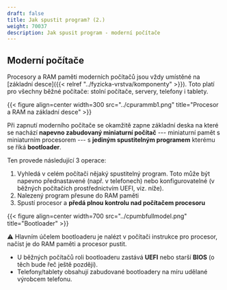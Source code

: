 ```yaml
---
draft: false
title: Jak spustit program? (2.)
weight: 70037
description: Jak spusit program - moderní počítače
---
```


## Moderní počítače

Procesory a RAM paměti moderních počítačů jsou vždy umístěné na [základní desce]({{< relref "../fyzicka-vrstva/komponenty" >}}). Toto platí pro všechny běžné počítače: stolní počítače, servery, telefony i tablety.

{{< figure align=center width=300 src="../cpurammb1.png" title="Procesor a RAM na základní desce" >}}

Při zapnutí moderního počítače se okamžitě zapne základní deska na které se nachází **napevno zabudovaný miniaturní počítač** --- miniaturní pamět s miniaturním procesorem --- s **jediným spustitelným programem** kterému se říká **bootloader**.

Ten provede následující 3 operace:

1. Vyhledá v celém počítači nějaký spustitelný program. Toto může být napevno přednastavené (např. v telefonech) nebo konfigurovatelné (v běžných počítačích prostřednictvím UEFI, viz. níže).
2. Nalezený program přesune do RAM paměti
3. Spustí procesor a **předá plnou kontrolu nad počítačem procesoru**

{{< figure align=center width=700 src="../cpumbfullmodel.png" title="Bootloader" >}}

<div class="note-blue">
    
⚠️ Hlavním účelem bootloaderu je nalézt v počítači instrukce pro procesor, načíst je do RAM paměti a procesor pustit.

- U běžných počítačů roli bootloaderu zastává **UEFI** nebo starší **BIOS** (o těch bude řeč ještě později).
- Telefony/tablety obsahují zabudované bootloadery na míru udělané výrobcem telefonu.

</div>